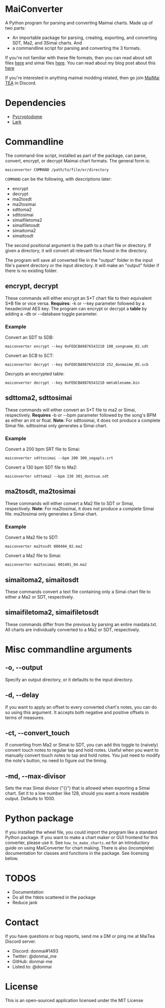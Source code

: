 # MaiConverter
A Python program for parsing and converting Maimai charts. Made up of two parts: 
* An importable package for parsing, creating, exporting, and converting SDT, Ma2, and 3Simai charts. And
* a commandline script for parsing and converting the 3 formats.

If you're not familiar with these file formats, then you can read about sdt files [here](https://listed.to/@donmai/18173/the-four-chart-formats-of-maimai-classic) and simai files [here](https://w.atwiki.jp/simai/pages/25.html). You can read about my blog post about this [here](https://listed.to/@donmai/18284/newly-released-simai-to-sdt-converter)

If you're interested in anything maimai modding related, then go join [MaiMai TEA](https://discord.gg/82UR3e2akE) in Discord.

# Dependencies 
* [Pycryptodome](https://pypi.org/project/pycryptodome)
* [Lark](https://pypi.org/project/lark-parser)

# Commandline
The command-line script, installed as part of the package, can parse, convert, encrypt, or decrypt Maimai chart formats. The general form is:

```maiconverter COMMAND /path/to/file/or/directory```

`COMMAND` can be the following, with descriptions later:
* encrypt
* decrypt
* ma2tosdt
* ma2tosimai
* sdttoma2
* sdttosimai
* simaifiletoma2
* simaifiletosdt
* simaitoma2
* simaitosdt

The second positional argument is the path to a chart file or directory. If given a directory, it will convert all relevant files found in the directory.

The program will save all converted file in the "output" folder in the input file's parent directory or the input directory. It will make an "output" folder if there is no existing folder.

## encrypt, decrypt

These commands will either encrypt an S\*T chart file to their equivalent S\*B file or vice versa.
**Requires**: -k or --key parameter followed by a hexadecimal AES key. The program can encrypt or decrypt a **table** by adding a -db or --database toggle parameter.

### Example
Convert an SDT to SDB:

```maiconverter encrypt --key 0xFEDCBA9876543210 100_songname_02.sdt```

Convert an SCB to SCT:

```maiconverter decrypt --key 0xFEDCBA9876543210 252_donmaime_05.scb```

Decrypts an encrypted table:

```maiconverter decrypt --key 0xFEDCBA9876543210 mmtablename.bin```

## sdttoma2, sdttosimai

These commands will either convert an S\*T file to ma2 or Simai, respectively. **Requires** -b or --bpm parameter followed by the song's BPM as either an int or float. 
**Note**: For sdttosimai, it does not produce a complete Simai file. sdttosimai only generates a Simai chart.

### Example
Convert a 200 bpm SRT file to Simai:

```maiconverter sdttosimai --bpm 200 300_segapls.srt```

Convert a 130 bpm SDT file to Ma2:

```maiconverter sdttoma2 --bpm 130 301_dontsue.sdt```

## ma2tosdt, ma2tosimai

These commands will either convert a Ma2 file to SDT or Simai, respectively.
**Note**: For ma2tosimai, it does not produce a complete Simai file. ma2tosimai only generates a Simai chart.

### Example
Convert a Ma2 file to SDT:

```maiconverter ma2tosdt 000404_02.ma2```

Convert a Ma2 file to Simai:

```maiconverter ma2tosimai 001401_04.ma2```

## simaitoma2, simaitosdt

These commands convert a text file containing only a Simai chart file to either a Ma2 or SDT, respectively.

## simaifiletoma2, simaifiletosdt

These commands differ from the previous by parsing an entire maidata.txt. All charts are individually converted to a Ma2 or SDT, respectively.

# Misc commandline arguments
## -o, --output
Specify an output directory, or it defaults to the input directory.

## -d, --delay
If you want to apply an offset to every converted chart's notes, you can do so using this argument. It accepts both negative and positive offsets in terms of measures.

## -ct, --convert_touch
If converting from Ma2 or Simai to SDT, you can add this toggle to (naively) convert touch notes to regular tap and hold notes. Useful when you want to manually convert touch notes to tap and hold notes. You just need to modify the note's button, no need to figure out the timing.

## -md, --max-divisor
Sets the max Simai divisor ("{}") that is allowed when exporting a Simai chart. Set it to a low number like 128, should you want a more readable output. Defaults to 1000. 

# Python package
If you installed the wheel file, you could import the program like a standard Python package. If you want to make a chart maker or GUI frontend for this converter, please use it. See `how_to_make_charts.md` for an introductory guide on using MaiConverter for chart making. There is also (incomplete) documentation for classes and functions in the package. See licensing below.

# TODOS
* Documentation
* Do all the `TODO`s scattered in the package
* Reduce jank

# Contact
If you have questions or bug reports, send me a DM or ping me at MaiTea Discord server.

* Discord: donmai#1493
* Twitter: @donmai_me
* GitHub: donmai-me
* Listed.to: @donmai

# License
This is an open-sourced application licensed under the MIT License
